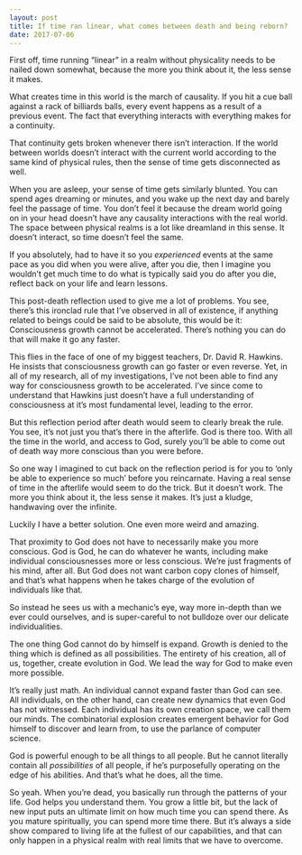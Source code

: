 ```yaml
---
layout: post
title: If time ran linear, what comes between death and being reborn?
date: 2017-07-06
---
```


<p>First off, time running “linear” in a realm without physicality needs to be nailed down somewhat, because the more you think about it, the less sense it makes.</p><p>What creates time in this world is the march of causality. If you hit a cue ball against a rack of billiards balls, every event happens as a result of a previous event. The fact that everything interacts with everything makes for a continuity.</p><p>That continuity gets broken whenever there isn’t interaction. If the world between worlds doesn’t interact with the current world according to the same kind of physical rules, then the sense of time gets disconnected as well.</p><p>When you are asleep, your sense of time gets similarly blunted. You can spend ages dreaming or minutes, and you wake up the next day and barely feel the passage of time. You don’t feel it because the dream world going on in your head doesn’t have any causality interactions with the real world. The space between physical realms is a lot like dreamland in this sense. It doesn’t interact, so time doesn’t feel the same.</p><p>If you absolutely, had to have it so you <i>experienced</i> events at the same pace as you did when you were alive, after you die, then I imagine you wouldn’t get much time to do what is typically said you do after you die, reflect back on your life and learn lessons.</p><p>This post-death reflection used to give me a lot of problems. You see, there’s this ironclad rule that I’ve observed in all of existence, if anything related to beings could be said to be absolute, this would be it: Consciousness growth cannot be accelerated. There’s nothing you can do that will make it go any faster.</p><p>This flies in the face of one of my biggest teachers, Dr. David R. Hawkins. He insists that consciousness growth can go faster or even reverse. Yet, in all of my research, all of my investigations, I’ve not been able to find any way for consciousness growth to be accelerated. I’ve since come to understand that Hawkins just doesn’t have a full understanding of consciousness at it’s most fundamental level, leading to the error.</p><p>But this reflection period after death would seem to clearly break the rule. You see, it’s not just you that’s there in the afterlife. God is there too. With all the time in the world, and access to God, surely you’ll be able to come out of death way more conscious than you were before.</p><p>So one way I imagined to cut back on the reflection period is for you to ‘only be able to experience so much’ before you reincarnate. Having a real sense of time in the afterlife would seem to do the trick. But it doesn’t work. The more you think about it, the less sense it makes. It’s just a kludge, handwaving over the infinite.</p><p>Luckily I have a better solution. One even more weird and amazing.</p><p>That proximity to God does not have to necessarily make you more conscious. God is God, he can do whatever he wants, including make individual consciousnesses more or less conscious. We’re just fragments of his mind, after all. But God does not want carbon copy clones of himself, and that’s what happens when he takes charge of the evolution of individuals like that.</p><p>So instead he sees us with a mechanic’s eye, way more in-depth than we ever could ourselves, and is super-careful to not bulldoze over our delicate individualities.</p><p>The one thing God cannot do by himself is expand. Growth is denied to the thing which is defined as all possibilities. The entirety of his creation, all of us, together, create evolution in God. We lead the way for God to make even more possible.</p><p>It’s really just math. An individual cannot expand faster than God can see. All individuals, on the other hand, can create new dynamics that even God has not witnessed. Each individual has its own creation space, we call them our minds. The combinatorial explosion creates emergent behavior for God himself to discover and learn from, to use the parlance of computer science.</p><p>God is powerful enough to be all things to all people. But he cannot literally contain all <i>possibilities</i> of all people, if he’s purposefully operating on the edge of his abilities. And that’s what he does, all the time.</p><p>So yeah. When you’re dead, you basically run through the patterns of your life. God helps you understand them. You grow a little bit, but the lack of new input puts an ultimate limit on how much time you can spend there. As you mature spiritually, you can spend more time there. But it’s always a side show compared to living life at the fullest of our capabilities, and that can only happen in a physical realm with real limits that we have to overcome.</p>
